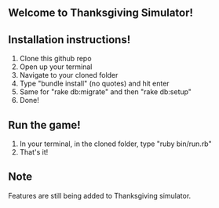 ## Welcome to Thanksgiving Simulator!

## Installation instructions!
1. Clone this github repo
2. Open up your terminal
3. Navigate to your cloned folder
4. Type "bundle install" (no quotes) and hit enter
5. Same for "rake db:migrate" and then "rake db:setup"
6. Done!

## Run the game!
1. In your terminal, in the cloned folder, type "ruby bin/run.rb"
2. That's it!

## Note
Features are still being added to Thanksgiving simulator.